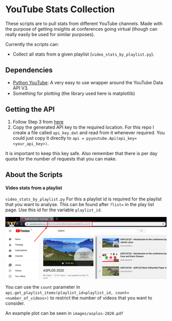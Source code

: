 # YouTube Stats Collection
These scripts are to pull stats from different YouTube channels. Made with the purpose of getting insights at conferences going virtual (though can really easily be used for similar purposes).

Currently the scripts can:

- Collect all stats from a given playlist (`video_stats_by_playlist.py`). 

## Dependencies

- [Python YouTube](https://github.com/sns-sdks/python-youtube): A very easy to use wrapper around the YouTube Data API V3.
- Something for plotting (the library used here is matplotlib)

## Getting the API

1. Follow Step 3 from [here](https://towardsdatascience.com/tutorial-using-youtubes-annoying-data-api-in-python-part-1-9618beb0e7ea)
2. Copy the generated API key to the required location. For this repo I create a file called `api_key.dat` and read from it whenever required. You could just copy it directly to `api = pyyoutube.Api(api_key=<your_api_key>)`. 

It is important to keep this key safe. Also remember that there is per day quota for the number of requests that you can make.

## About the Scripts

#### Video stats from a playlist
`video_stats_by_playlist.py`
For this a playlist id is required for the playlist that you want to analyse. This can be found after `?list=` in the play list page. Use this id for the variable `playlist_id`. 

![](images/playlist.png)



You can use the `count` parameter in `api.get_playlist_items(playlist_id=playlist_id, count=<number_of_videos>)` to restrict the number of videos that you want to consider.

An example plot can be seen in `images/asplos-2020.pdf`